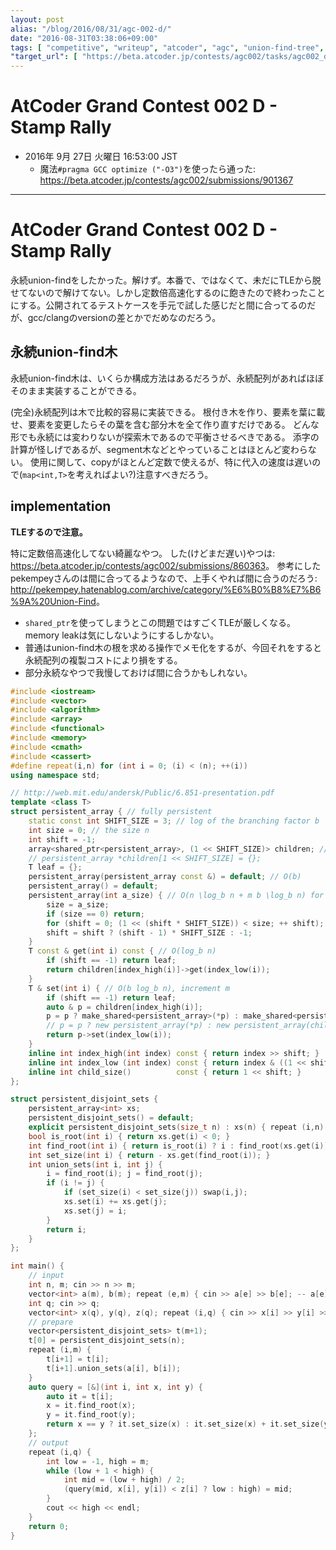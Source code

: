 ```yaml
---
layout: post
alias: "/blog/2016/08/31/agc-002-d/"
date: "2016-08-31T03:38:06+09:00"
tags: [ "competitive", "writeup", "atcoder", "agc", "union-find-tree", "persistence", "persistent-array", "persistent-union-find-tree" ]
"target_url": [ "https://beta.atcoder.jp/contests/agc002/tasks/agc002_d" ]
---
```


# AtCoder Grand Contest 002 D - Stamp Rally

-   2016年  9月 27日 火曜日 16:53:00 JST
    -   魔法`#pragma GCC optimize ("-O3")`を使ったら通った: <https://beta.atcoder.jp/contests/agc002/submissions/901367>

---

# AtCoder Grand Contest 002 D - Stamp Rally

永続union-findをしたかった。解けず。本番で、ではなくて、未だにTLEから脱せてないので解けてない。しかし定数倍高速化するのに飽きたので終わったことにする。公開されてるテストケースを手元で試した感じだと間に合ってるのだが、gcc/clangのversionの差とかでだめなのだろう。

## 永続union-find木

永続union-find木は、いくらか構成方法はあるだろうが、永続配列があればほぼそのまま実装することができる。

(完全)永続配列は木で比較的容易に実装できる。
根付き木を作り、要素を葉に載せ、要素を変更したらその葉を含む部分木を全て作り直すだけである。
どんな形でも永続には変わりないが探索木であるので平衡させるべきである。
添字の計算が怪しげであるが、segment木などとやっていることはほとんど変わらない。
使用に関して、copyがほとんど定数で使えるが、特に代入の速度は遅いので(`map<int,T>`を考えればよい?)注意すべきだろう。

## implementation

**TLEするので注意。**

特に定数倍高速化してない綺麗なやつ。
した(けどまだ遅い)やつは: <https://beta.atcoder.jp/contests/agc002/submissions/860363>。
参考にしたpekempeyさんのは間に合ってるようなので、上手くやれば間に合うのだろう: <http://pekempey.hatenablog.com/archive/category/%E6%B0%B8%E7%B6%9A%20Union-Find>。

-   `shared_ptr`を使ってしまうとこの問題ではすごくTLEが厳しくなる。memory leakは気にしないようにするしかない。
-   普通はunion-find木の根を求める操作でメモ化をするが、今回それをすると永続配列の複製コストにより損をする。
-   部分永続なやつで我慢しておけば間に合うかもしれない。

``` c++
#include <iostream>
#include <vector>
#include <algorithm>
#include <array>
#include <functional>
#include <memory>
#include <cmath>
#include <cassert>
#define repeat(i,n) for (int i = 0; (i) < (n); ++(i))
using namespace std;

// http://web.mit.edu/andersk/Public/6.851-presentation.pdf
template <class T>
struct persistent_array { // fully persistent
    static const int SHIFT_SIZE = 3; // log of the branching factor b
    int size = 0; // the size n
    int shift = -1;
    array<shared_ptr<persistent_array>, (1 << SHIFT_SIZE)> children; // smart pointers are slow...
    // persistent_array *children[1 << SHIFT_SIZE] = {};
    T leaf = {};
    persistent_array(persistent_array const &) = default; // O(b)
    persistent_array() = default;
    persistent_array(int a_size) { // O(n \log_b n + m b \log_b n) for number of update m
        size = a_size;
        if (size == 0) return;
        for (shift = 0; (1 << (shift * SHIFT_SIZE)) < size; ++ shift);
        shift = shift ? (shift - 1) * SHIFT_SIZE : -1;
    }
    T const & get(int i) const { // O(log_b n)
        if (shift == -1) return leaf;
        return children[index_high(i)]->get(index_low(i));
    }
    T & set(int i) { // O(b log_b n), increment m
        if (shift == -1) return leaf;
        auto & p = children[index_high(i)];
        p = p ? make_shared<persistent_array>(*p) : make_shared<persistent_array>(child_size());
        // p = p ? new persistent_array(*p) : new persistent_array(child_size());
        return p->set(index_low(i));
    }
    inline int index_high(int index) const { return index >> shift; }
    inline int index_low (int index) const { return index & ((1 << shift) - 1); }
    inline int child_size()          const { return 1 << shift; }
};

struct persistent_disjoint_sets {
    persistent_array<int> xs;
    persistent_disjoint_sets() = default;
    explicit persistent_disjoint_sets(size_t n) : xs(n) { repeat (i,n) xs.set(i) = -1; }
    bool is_root(int i) { return xs.get(i) < 0; }
    int find_root(int i) { return is_root(i) ? i : find_root(xs.get(i)); } // don't memoize
    int set_size(int i) { return - xs.get(find_root(i)); }
    int union_sets(int i, int j) {
        i = find_root(i); j = find_root(j);
        if (i != j) {
            if (set_size(i) < set_size(j)) swap(i,j);
            xs.set(i) += xs.get(j);
            xs.set(j) = i;
        }
        return i;
    }
};

int main() {
    // input
    int n, m; cin >> n >> m;
    vector<int> a(m), b(m); repeat (e,m) { cin >> a[e] >> b[e]; -- a[e]; -- b[e]; }
    int q; cin >> q;
    vector<int> x(q), y(q), z(q); repeat (i,q) { cin >> x[i] >> y[i] >> z[i]; -- x[i]; -- y[i]; }
    // prepare
    vector<persistent_disjoint_sets> t(m+1);
    t[0] = persistent_disjoint_sets(n);
    repeat (i,m) {
        t[i+1] = t[i];
        t[i+1].union_sets(a[i], b[i]);
    }
    auto query = [&](int i, int x, int y) {
        auto it = t[i];
        x = it.find_root(x);
        y = it.find_root(y);
        return x == y ? it.set_size(x) : it.set_size(x) + it.set_size(y);
    };
    // output
    repeat (i,q) {
        int low = -1, high = m;
        while (low + 1 < high) {
            int mid = (low + high) / 2;
            (query(mid, x[i], y[i]) < z[i] ? low : high) = mid;
        }
        cout << high << endl;
    }
    return 0;
}
```
